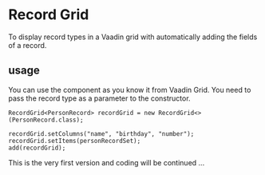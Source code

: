 # Record Grid

To display record types in a Vaadin grid with automatically adding the fields of a record.

## usage

You can use the component as you know it from Vaadin Grid. You need to pass the record type as a parameter to the constructor.

```
RecordGrid<PersonRecord> recordGrid = new RecordGrid<>(PersonRecord.class);

recordGrid.setColumns("name", "birthday", "number");
recordGrid.setItems(personRecordSet);
add(recordGrid);
```

This is the very first version and coding will be continued ...